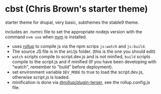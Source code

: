 # cbst (Chris Brown's starter theme)
starter theme for drupal, very basic, subthemes the stable9 theme.
  
includes an .nvmrc file to set the appropriate nodejs version with the command `nvm use` when [nvm](https://github.com/nvm-sh/nvm) is installed.  

- uses [rollup](https://www.npmjs.com/package/rollup) to compile js via the npm scrips `js:watch` and `js:build`.
- The source JS file is in the src/js folder. (this is the one you should edit)
- `watch` scripts compile to script.dev.js and is not minfied, `build` scripts compile to the script.js and if minified (If you have been developing with "watch", remember to "build" before deployment).
- set environment variable `DEV_MODE` to true to load the script.dev.js, otherwise script.js is loaded.
- minification is done via [@rollup/plugin-terser](https://www.npmjs.com/package/@rollup/plugin-terser), see the rollup.config.js file.

  
